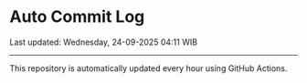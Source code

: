 # Auto Commit Log

Last updated: Wednesday, 24-09-2025 04:11 WIB

---

This repository is automatically updated every hour using GitHub Actions.
